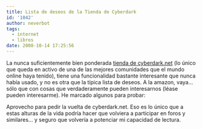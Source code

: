 ```yaml
---
title: Lista de deseos de la Tienda de Cyberdark
id: '1042'
author: neverbot
tags:
  - internet
  - libros
date: 2008-10-14 17:25:56
---
```


La nunca suficientemente bien ponderada [tienda de cyberdark.net](http://tienda.cyberdark.net/) (lo único que queda en activo de una de las mejores comunidades que el mundo online haya tenido), tiene una funcionalidad bastante interesante que nunca había usado, y no es otra que la típica lista de deseos. A la amazon, vaya... sólo que con cosas que verdaderamente pueden interesarnos (léase pueden interesarme). He marcado algunos para probar:

Aprovecho para pedir la vuelta de cyberdark.net. Eso es lo único que a estas alturas de la vida podría hacer que volviera a participar en foros y similares... y seguro que volvería a potenciar mi capacidad de lectura.
